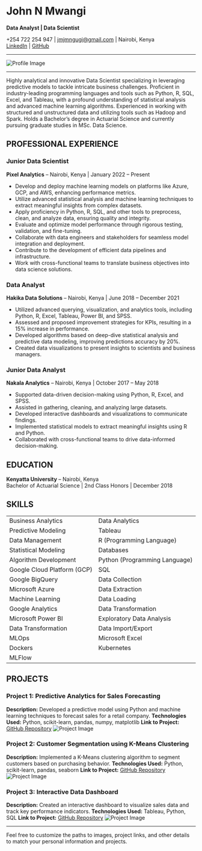# John N Mwangi
**Data Analyst | Data Scientist**

+254 722 254 947 | jmjmngugi@gmail.com | Nairobi, Kenya  
[LinkedIn](www.linkedin.com/in/mwangijohn) | [GitHub](https://github.com/rohns)

---

![Profile Image](path/to/your/profile_image.jpg)

---

Highly analytical and innovative Data Scientist specializing in leveraging predictive models to tackle intricate business challenges. Proficient in industry-leading programming languages and tools such as Python, R, SQL, Excel, and Tableau, with a profound understanding of statistical analysis and advanced machine learning algorithms. Experienced in working with structured and unstructured data and utilizing tools such as Hadoop and Spark. Holds a Bachelor’s degree in Actuarial Science and currently pursuing graduate studies in MSc. Data Science.

## PROFESSIONAL EXPERIENCE

### Junior Data Scientist
**Pixel Analytics** – Nairobi, Kenya | January 2022 – Present
- Develop and deploy machine learning models on platforms like Azure, GCP, and AWS, enhancing performance metrics.
- Utilize advanced statistical analysis and machine learning techniques to extract meaningful insights from complex datasets.
- Apply proficiency in Python, R, SQL, and other tools to preprocess, clean, and analyze data, ensuring quality and integrity.
- Evaluate and optimize model performance through rigorous testing, validation, and fine-tuning.
- Collaborate with data engineers and stakeholders for seamless model integration and deployment.
- Contribute to the development of efficient data pipelines and infrastructure.
- Work with cross-functional teams to translate business objectives into data science solutions.

### Data Analyst
**Hakika Data Solutions** – Nairobi, Kenya | June 2018 – December 2021
- Utilized advanced querying, visualization, and analytics tools, including Python, R, Excel, Tableau, Power BI, and SPSS.
- Assessed and proposed improvement strategies for KPIs, resulting in a 15% increase in performance.
- Developed algorithms based on deep-dive statistical analysis and predictive data modeling, improving predictions accuracy by 20%.
- Created data visualizations to present insights to scientists and business managers.

### Junior Data Analyst
**Nakala Analytics** – Nairobi, Kenya | October 2017 – May 2018
- Supported data-driven decision-making using Python, R, Excel, and SPSS.
- Assisted in gathering, cleaning, and analyzing large datasets.
- Developed interactive dashboards and visualizations to communicate findings.
- Implemented statistical models to extract meaningful insights using R and Python.
- Collaborated with cross-functional teams to drive data-informed decision-making.

## EDUCATION

**Kenyatta University** – Nairobi, Kenya  
Bachelor of Actuarial Science | 2nd Class Honors | December 2018

## SKILLS

|                                     |                                |
|-------------------------------------|--------------------------------|
| Business Analytics                  | Data Analytics                 |
| Predictive Modeling                 | Tableau                        |
| Data Management                     | R (Programming Language)       |
| Statistical Modeling                | Databases                      |
| Algorithm Development               | Python (Programming Language)  |
| Google Cloud Platform (GCP)         | SQL                            |
| Google BigQuery                     | Data Collection                |
| Microsoft Azure                     | Data Extraction                |
| Machine Learning                    | Data Loading                   |
| Google Analytics                    | Data Transformation            |
| Microsoft Power BI                  | Exploratory Data Analysis      |
| Data Transformation                 | Data Import/Export             |
| MLOps                               | Microsoft Excel                |
| Dockers                             | Kubernetes                     |
| MLFlow                              |                                |


## PROJECTS

### Project 1: Predictive Analytics for Sales Forecasting
**Description:** Developed a predictive model using Python and machine learning techniques to forecast sales for a retail company.
**Technologies Used:** Python, scikit-learn, pandas, numpy, matplotlib
**Link to Project:** [GitHub Repository](https://github.com/jmjmngugi/sales-forecasting)
![Project Image](path/to/your/project1_image.jpg)

### Project 2: Customer Segmentation using K-Means Clustering
**Description:** Implemented a K-Means clustering algorithm to segment customers based on purchasing behavior.
**Technologies Used:** Python, scikit-learn, pandas, seaborn
**Link to Project:** [GitHub Repository](https://github.com/jmjmngugi/customer-segmentation)
![Project Image](path/to/your/project2_image.jpg)

### Project 3: Interactive Data Dashboard
**Description:** Created an interactive dashboard to visualize sales data and track key performance indicators.
**Technologies Used:** Tableau, Python, SQL
**Link to Project:** [GitHub Repository](https://github.com/jmjmngugi/data-dashboard)
![Project Image](path/to/your/project3_image.jpg)

---

Feel free to customize the paths to images, project links, and other details to match your personal information and projects.

